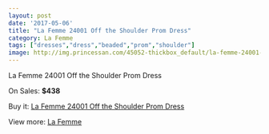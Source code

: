 ```yaml
---
layout: post
date: '2017-05-06'
title: "La Femme 24001 Off the Shoulder Prom Dress"
category: La Femme
tags: ["dresses","dress","beaded","prom","shoulder"]
image: http://img.princessan.com/45052-thickbox_default/la-femme-24001-off-the-shoulder-prom-dress.jpg
---
```

La Femme 24001 Off the Shoulder Prom Dress

On Sales: **$438**
<a href="https://www.princessan.com/en/la-femme/20824-la-femme-24001-off-the-shoulder-prom-dress.html"><amp-img layout="responsive" width="600" height="600" src="//img.princessan.com/45052-thickbox_default/la-femme-24001-off-the-shoulder-prom-dress.jpg" alt="La Femme 24001 Off the Shoulder Prom Dress 0" /></a>
<a href="https://www.princessan.com/en/la-femme/20824-la-femme-24001-off-the-shoulder-prom-dress.html"><amp-img layout="responsive" width="600" height="600" src="//img.princessan.com/45055-thickbox_default/la-femme-24001-off-the-shoulder-prom-dress.jpg" alt="La Femme 24001 Off the Shoulder Prom Dress 1" /></a>
<a href="https://www.princessan.com/en/la-femme/20824-la-femme-24001-off-the-shoulder-prom-dress.html"><amp-img layout="responsive" width="600" height="600" src="//img.princessan.com/45054-thickbox_default/la-femme-24001-off-the-shoulder-prom-dress.jpg" alt="La Femme 24001 Off the Shoulder Prom Dress 2" /></a>
<a href="https://www.princessan.com/en/la-femme/20824-la-femme-24001-off-the-shoulder-prom-dress.html"><amp-img layout="responsive" width="600" height="600" src="//img.princessan.com/45053-thickbox_default/la-femme-24001-off-the-shoulder-prom-dress.jpg" alt="La Femme 24001 Off the Shoulder Prom Dress 3" /></a>

Buy it: [La Femme 24001 Off the Shoulder Prom Dress](https://www.princessan.com/en/la-femme/20824-la-femme-24001-off-the-shoulder-prom-dress.html "La Femme 24001 Off the Shoulder Prom Dress")

View more: [La Femme](https://www.princessan.com/en/28-la-femme "La Femme")